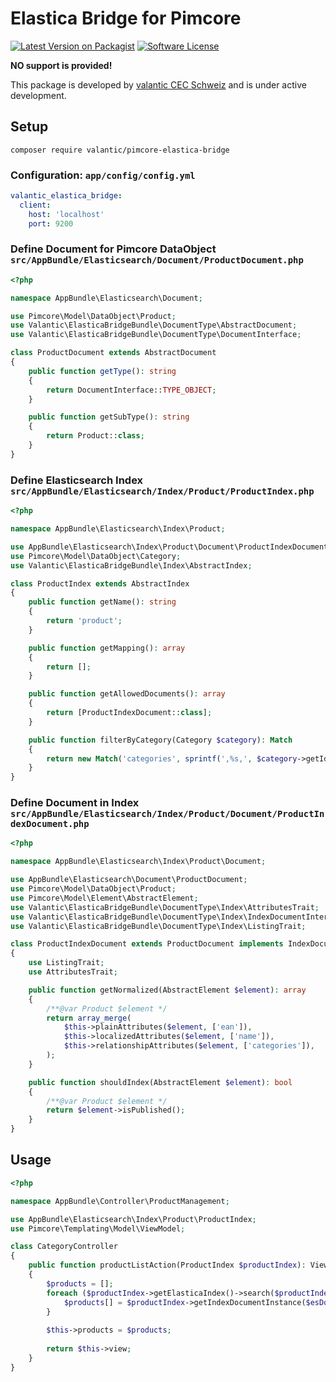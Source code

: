# Elastica Bridge for Pimcore

[![Latest Version on Packagist](https://img.shields.io/packagist/v/valantic/pimcore-elastica-bridge.svg?style=flat-square)](https://packagist.org/packages/valantic/pimcore-elastica-bridge)
[![Software License](https://img.shields.io/badge/license-MIT-brightgreen.svg?style=flat-square)](LICENSE.md)

**NO support is provided!**

This package is developed by [valantic CEC Schweiz](https://www.valantic.com/en/services/digital-business/) and is under active development.

## Setup

```
composer require valantic/pimcore-elastica-bridge
```

### Configuration: `app/config/config.yml`

```yaml
valantic_elastica_bridge:
  client:
    host: 'localhost'
    port: 9200
```

### Define Document for Pimcore DataObject `src/AppBundle/Elasticsearch/Document/ProductDocument.php`

```php
<?php

namespace AppBundle\Elasticsearch\Document;

use Pimcore\Model\DataObject\Product;
use Valantic\ElasticaBridgeBundle\DocumentType\AbstractDocument;
use Valantic\ElasticaBridgeBundle\DocumentType\DocumentInterface;

class ProductDocument extends AbstractDocument
{
    public function getType(): string
    {
        return DocumentInterface::TYPE_OBJECT;
    }

    public function getSubType(): string
    {
        return Product::class;
    }
}
```

### Define Elasticsearch Index `src/AppBundle/Elasticsearch/Index/Product/ProductIndex.php`

```php
<?php

namespace AppBundle\Elasticsearch\Index\Product;

use AppBundle\Elasticsearch\Index\Product\Document\ProductIndexDocument;
use Pimcore\Model\DataObject\Category;
use Valantic\ElasticaBridgeBundle\Index\AbstractIndex;

class ProductIndex extends AbstractIndex
{
    public function getName(): string
    {
        return 'product';
    }

    public function getMapping(): array
    {
        return [];
    }

    public function getAllowedDocuments(): array
    {
        return [ProductIndexDocument::class];
    }

    public function filterByCategory(Category $category): Match
    {
        return new Match('categories', sprintf(',%s,', $category->getId()));
    }
}
```

### Define Document in Index `src/AppBundle/Elasticsearch/Index/Product/Document/ProductIndexDocument.php`

```php
<?php

namespace AppBundle\Elasticsearch\Index\Product\Document;

use AppBundle\Elasticsearch\Document\ProductDocument;
use Pimcore\Model\DataObject\Product;
use Pimcore\Model\Element\AbstractElement;
use Valantic\ElasticaBridgeBundle\DocumentType\Index\AttributesTrait;
use Valantic\ElasticaBridgeBundle\DocumentType\Index\IndexDocumentInterface;
use Valantic\ElasticaBridgeBundle\DocumentType\Index\ListingTrait;

class ProductIndexDocument extends ProductDocument implements IndexDocumentInterface
{
    use ListingTrait;
    use AttributesTrait;

    public function getNormalized(AbstractElement $element): array
    {
        /**@var Product $element */
        return array_merge(
            $this->plainAttributes($element, ['ean']),
            $this->localizedAttributes($element, ['name']),
            $this->relationshipAttributes($element, ['categories']),
        );
    }

    public function shouldIndex(AbstractElement $element): bool
    {
        /**@var Product $element */
        return $element->isPublished();
    }
}
```

## Usage

```php
<?php

namespace AppBundle\Controller\ProductManagement;

use AppBundle\Elasticsearch\Index\Product\ProductIndex;
use Pimcore\Templating\Model\ViewModel;

class CategoryController
{
    public function productListAction(ProductIndex $productIndex): ViewModel
    {
        $products = [];
        foreach ($productIndex->getElasticaIndex()->search($productIndex->filterByCategory($category))->getDocuments() as $esDoc) {
            $products[] = $productIndex->getIndexDocumentInstance($esDoc)->getPimcoreElement($esDoc);
        }
        
        $this->products = $products;
    
        return $this->view;
    }
}
```
